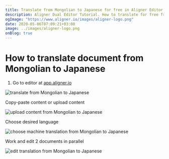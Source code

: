 ```yaml
---
title: Translate from Mongolian to Japanese for free in Aligner Editor
description: Aligner Dual Editor Tutorial. How to translate for free from Mongolian to Japanese. Aligner is multilingual document management platform. 
ogImage: "https://www.aligner.io/images/aligner-logo.png"
date: 2020-05-06T07:09:21+03:00
image: ../images/aligner-logo.png
onBlog: true
---
```


# How to translate document from Mongolian to Japanese

1. Go to editor at [app.aligner.io](https://app.aligner.io "Aligner App web page")

![translate from Mongolian to Japanese](../aligner-blank-editor.png "translate from Mongolian to Japanese")

Copy-paste content or upload content

![upload content from Mongolian to Japanese](../aligner-uploaded-document.png "upload content from Mongolian to Japanese")

Choose desired language

![choose machine translation from Mongolian to Japanese](../aligner-language-dropdown.png "choose machine translation from Mongolian to Japanese")

Work and edit 2 documents in parallel

![edit translation from Mongolian to Japanese](../aligner-double-sitded-editor.png "edit translation from Mongolian to Japanese")

